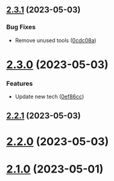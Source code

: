 ## [2.3.1](https://github.com/hossainchisty/hossainchisty/compare/v2.3.0...v2.3.1) (2023-05-03)


### Bug Fixes

* Remove unused tools ([0cdc08a](https://github.com/hossainchisty/hossainchisty/commit/0cdc08acc81ea9cee94b01a86be481b3b11aa9ae))



# [2.3.0](https://github.com/hossainchisty/hossainchisty/compare/v2.2.1...v2.3.0) (2023-05-03)


### Features

* Update new tech ([0ef86cc](https://github.com/hossainchisty/hossainchisty/commit/0ef86cc003d1ae762175362874b7895fbdf612bc))



## [2.2.1](https://github.com/hossainchisty/hossainchisty/compare/v2.2.0...v2.2.1) (2023-05-03)



# [2.2.0](https://github.com/hossainchisty/hossainchisty/compare/v2.1.0...v2.2.0) (2023-05-03)



# [2.1.0](https://github.com/hossainchisty/hossainchisty/compare/v2.0.0...v2.1.0) (2023-05-01)




